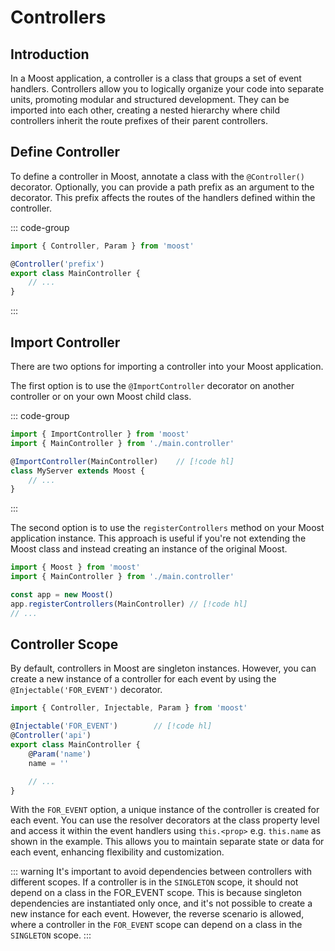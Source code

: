 # Controllers

## Introduction
In a Moost application, a controller is a class that groups a set of event handlers.
Controllers allow you to logically organize your code into separate units, promoting modular and structured development.
They can be imported into each other, creating a nested hierarchy where child controllers inherit the route prefixes of their parent controllers.

## Define Controller
To define a controller in Moost, annotate a class with the `@Controller()` decorator.
Optionally, you can provide a path prefix as an argument to the decorator.
This prefix affects the routes of the handlers defined within the controller.

::: code-group
```ts [main.controller.ts]
import { Controller, Param } from 'moost'

@Controller('prefix')
export class MainController {
    // ...
}
```
:::

## Import Controller
There are two options for importing a controller into your Moost application.

The first option is to use the `@ImportController` decorator on another controller or on your own Moost child class.

::: code-group
```ts [main.ts]
import { ImportController } from 'moost'
import { MainController } from './main.controller'

@ImportController(MainController)    // [!code hl]
class MyServer extends Moost {
    // ...
}
```
:::

The second option is to use the `registerControllers` method on your Moost application instance.
This approach is useful if you're not extending the Moost class and instead creating an instance of the original Moost.

```ts
import { Moost } from 'moost'
import { MainController } from './main.controller'

const app = new Moost()
app.registerControllers(MainController) // [!code hl]
// ...
```

## Controller Scope
By default, controllers in Moost are singleton instances.
However, you can create a new instance of a controller for each event by using the `@Injectable('FOR_EVENT')` decorator.

```ts
import { Controller, Injectable, Param } from 'moost'

@Injectable('FOR_EVENT')        // [!code hl]
@Controller('api')
export class MainController {
    @Param('name')
    name = ''

    // ...
}
```

With the `FOR_EVENT` option, a unique instance of the controller is created for each event.
You can use the resolver decorators at the class property level and access it within the event handlers using `this.<prop>` e.g. `this.name` as shown in the example.
This allows you to maintain separate state or data for each event, enhancing flexibility and customization.

::: warning
It's important to avoid dependencies between controllers with different scopes. If a controller is in the `SINGLETON` scope, it should not depend on a class in the FOR_EVENT scope.
This is because singleton dependencies are instantiated only once, and it's not possible to create a new instance for each event.
However, the reverse scenario is allowed, where a controller in the `FOR_EVENT` scope can depend on a class in the `SINGLETON` scope.
:::